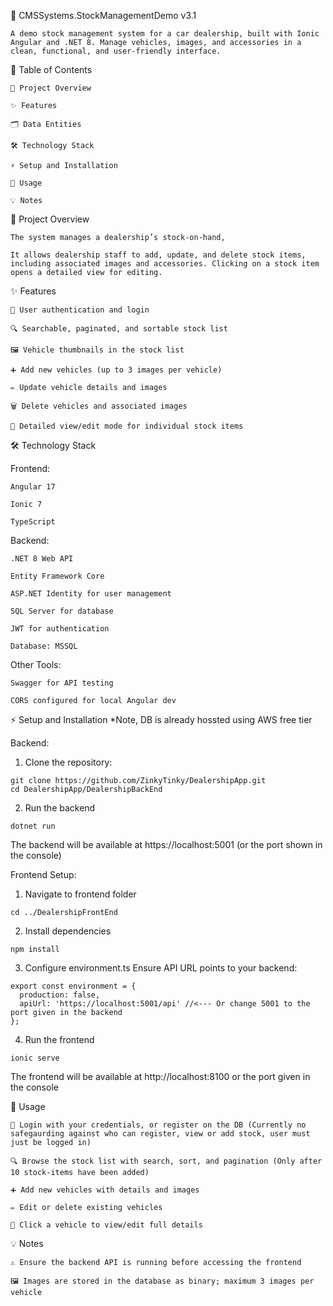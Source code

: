 🚗 CMSSystems.StockManagementDemo v3.1

    A demo stock management system for a car dealership, built with Ionic Angular and .NET 8. Manage vehicles, images, and accessories in a clean, functional, and user-friendly interface.

📖 Table of Contents

    🚀 Project Overview
  
    ✨ Features
  
    🗂️ Data Entities
  
    🛠️ Technology Stack
  
    ⚡ Setup and Installation
  
    📝 Usage
  
    💡 Notes

🚀 Project Overview

    The system manages a dealership’s stock-on-hand,
  
    It allows dealership staff to add, update, and delete stock items, including associated images and accessories. Clicking on a stock item opens a detailed view for editing.

  
✨ Features

    🔐 User authentication and login
    
    🔍 Searchable, paginated, and sortable stock list
    
    🖼️ Vehicle thumbnails in the stock list
    
    ➕ Add new vehicles (up to 3 images per vehicle)
    
    ✏️ Update vehicle details and images
    
    🗑️ Delete vehicles and associated images
    
    📄 Detailed view/edit mode for individual stock items

🛠️ Technology Stack

  Frontend:

    Angular 17
    
    Ionic 7
    
    TypeScript
    
  Backend:
  
    .NET 8 Web API
    
    Entity Framework Core
    
    ASP.NET Identity for user management
    
    SQL Server for database
    
    JWT for authentication
      
    Database: MSSQL
  Other Tools:

    Swagger for API testing
    
    CORS configured for local Angular dev

⚡ Setup and Installation
 *Note, DB is already hossted using AWS free tier
 
 Backend:
  1. Clone the repository:
  
    git clone https://github.com/ZinkyTinky/DealershipApp.git
    cd DealershipApp/DealershipBackEnd

  2. Run the backend

    dotnet run


  The backend will be available at https://localhost:5001 (or the port shown in the console)
  
  Frontend Setup:
  
  1. Navigate to frontend folder

    cd ../DealershipFrontEnd


  2. Install dependencies

    npm install


  3. Configure environment.ts
  Ensure API URL points to your backend:

    export const environment = {
      production: false,
      apiUrl: 'https://localhost:5001/api' //<--- Or change 5001 to the port given in the backend
    };


  4. Run the frontend

    ionic serve


  The frontend will be available at http://localhost:8100 or the port given in the console
  
  

📝 Usage

    🔐 Login with your credentials, or register on the DB (Currently no safegaurding against who can register, view or add stock, user must just be logged in)
    
    🔍 Browse the stock list with search, sort, and pagination (Only after 10 stock-items have been added)
    
    ➕ Add new vehicles with details and images
    
    ✏️ Edit or delete existing vehicles
    
    📄 Click a vehicle to view/edit full details
  
💡 Notes
  
    ⚠️ Ensure the backend API is running before accessing the frontend
    
    🖼️ Images are stored in the database as binary; maximum 3 images per vehicle
